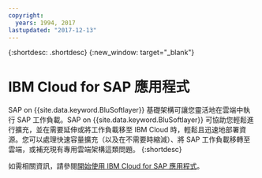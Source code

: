 ```yaml
---
copyright:
  years: 1994, 2017
lastupdated: "2017-12-13"
---
```


{:shortdesc: .shortdesc}
{:new_window: target="_blank"}

# IBM Cloud for SAP 應用程式

SAP on {{site.data.keyword.BluSoftlayer}} 基礎架構可讓您靈活地在雲端中執行 SAP 工作負載。SAP on {{site.data.keyword.BluSoftlayer}} 可協助您輕鬆進行擴充，並在需要延伸或將工作負載移至 IBM Cloud 時，輕鬆且迅速地部署資源。您可以處理快速容量擴充（以及在不需要時縮減）、將 SAP 工作負載移轉至雲端，或補充現有專用雲端架構這類問題。
{:shortdesc}

如需相關資訊，請參閱[開始使用 IBM Cloud for SAP 應用程式](/docs/infrastructure/sap-netweaver/sap-index.html)。
